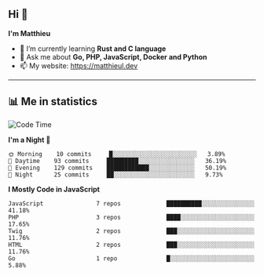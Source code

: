 ## Hi 👋
**I'm Matthieu**

- 🌱 I’m currently learning **Rust and C language**
- 💬 Ask me about **Go, PHP, JavaScript, Docker and Python**
- 📫 My website: https://matthieul.dev

-------

## 📊 Me in statistics
<!--START_SECTION:waka-->
![Code Time](http://img.shields.io/badge/Code%20Time-172%20hrs%2029%20mins-blue)

**I'm a Night 🦉** 

```text
🌞 Morning    10 commits     █░░░░░░░░░░░░░░░░░░░░░░░░   3.89% 
🌆 Daytime    93 commits     █████████░░░░░░░░░░░░░░░░   36.19% 
🌃 Evening    129 commits    ████████████░░░░░░░░░░░░░   50.19% 
🌙 Night      25 commits     ██░░░░░░░░░░░░░░░░░░░░░░░   9.73%

```


**I Mostly Code in JavaScript** 

```text
JavaScript               7 repos             ██████████░░░░░░░░░░░░░░░   41.18% 
PHP                      3 repos             ████░░░░░░░░░░░░░░░░░░░░░   17.65% 
Twig                     2 repos             ███░░░░░░░░░░░░░░░░░░░░░░   11.76% 
HTML                     2 repos             ███░░░░░░░░░░░░░░░░░░░░░░   11.76% 
Go                       1 repo              █░░░░░░░░░░░░░░░░░░░░░░░░   5.88%

```



<!--END_SECTION:waka-->
